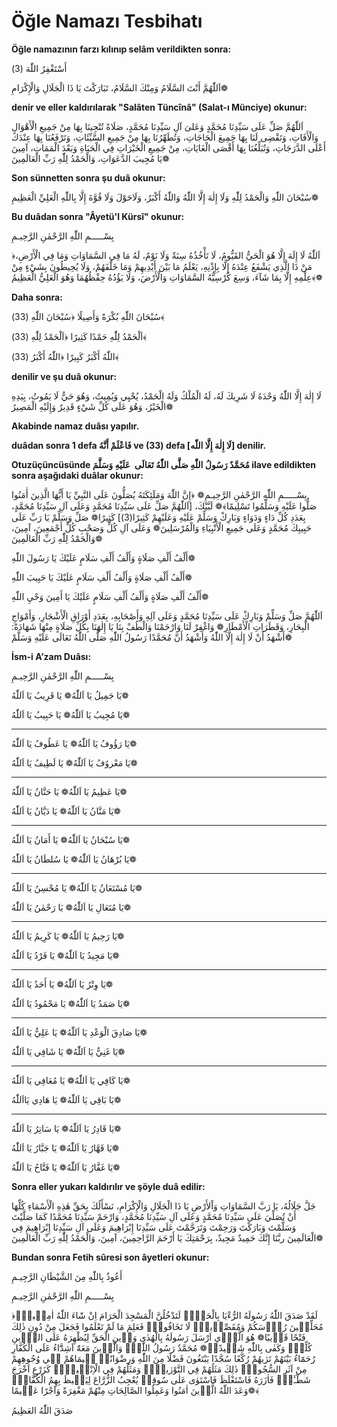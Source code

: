 # Öğle Namazı Tesbihatı

**Öğle namazının farzı kılınıp selâm verildikten sonra:**

أَسْتَغْفِرُ اللّٰهَ (3)

اَللّٰهُمَّ أَنْتَ السَّلَامُ وَمِنْكَ السَّلَامُ، تَبَارَكْتَ يَا ذَا الْجَلَالِ وَالْإِكْرَامِ❁

**denir ve eller kaldırılarak "Salâten Tüncînâ" (Salat-ı Münciye) okunur:**

اَللّٰهُمَّ صَلِّ عَلَى سَيِّدِنَا مُحَمَّدٍ وَعَلىَ آلِ سَيِّدِنَا مُحَمَّدٍ، صَلَاةً تُنْجِينَا بِهَا مِنْ جَمِيعِ الْأَهْوَالِ وَالْأَفَاتِ، وَتَقْضِى لَنَا بِهَا جَمِيعَ الْحَاجَاتِ، وَتُطَهِّرُنَا بِهَا مِنْ جَمِيعِ السَّيِّئَاتِ، وَتَرْفَعُنَا بِهَا عِنْدَكَ أَعْلَى الدَّرَجَاتِ، وَتُبَلِّغُنَا بِهَا أَقْصَى الْغَايَاتِ، مِنْ جَمِيعِ الْخَيْرَاتِ فِي الْحَيَاةِ وَبَعْدَ الْمَمَاتِ، آمِينَ يَا مُجِيبَ الدَّعَوَاتِ، وَالْحَمْدُ لِلّٰهِ رَبِّ الْعَالَمِينَ❁

**Son sünnetten sonra şu duâ okunur:**

سُبْحَانَ اللّٰهِ وَالْحَمْدُ لِلّٰهِ وَلَا إِلٰهَ إِلَّا اللّٰهُ وَاللّٰهُ أَكْبَرُ، وَلَاحَوْلَ وَلَا قُوَّةَ إِلَّا بِاللّٰهِ الْعَلِيِّ الْعَظِيمِ❁

**Bu duâdan sonra "Âyetü'l Kürsî" okunur:**

بِسْـــــمِ اللّٰهِ الرَّحْمٰنِ الرَّحِيـمِ

﴿اَللّٰهُ لَا إِلَهَ إِلَّا هُوَ الْحَيُّ القَيُّومُ، لَا تَأْخُذُهُ سِنَةٌ وَلَا نَوْمٌ، لَهُ مَا فِي السَّمَاوَاتِ وَمَا فِي الْأَرْضِ، مَنْ ذَا الَّذِي يَشْفَعُ عِنْدَهُ إِلَّا بِإِذْنِهِ، يَعْلَمُ مَا بَيْنَ أَيْدِيهِمْ وَمَا خَلْفَهُمْ، وَلَا يُحِيطُونَ بِشَيْءٍ مِنْ عِلْمِهِ إِلَّا بِمَا شَآءَ، وَسِعَ كُرْسِيُّهُ السَّمَاوَاتِ وَالْأَرْضَ، وَلَا يَؤُدُهُ حِفْظُهُمَا وَهُوَ الْعَلِيُّ الْعَظِيمُ﴾❁

**Daha sonra:**

سُبْحَانَ اللّٰهِ بُكْرَةً وَأَصِيلًا ﴿سُبْحَانَ اللّٰهِ (33)﴾

اَلْحَمْدُ لِلّٰهِ حَمْدًا كَثِيرًا ﴿اَلْحَمْدُ لِلّٰهِ (33)﴾

اللّٰهُ أَكْبَرُ كَبِيرًا ﴿اللّٰهُ أَكْبَرُ (33)﴾

**denilir ve şu duâ okunur:**

لَا إِلٰهَ إِلَّا اللّٰهُ وَحْدَهُ لَا شَرِيكَ لَهُ، لَهُ الْمُلْكُ وَلَهُ الْحَمْدُ، يُحْيِي وَيُمِيتُ، وَهُوَ حَيٌّ لَا يَمُوتُ، بِيَدِهِ الْخَيْرُ، وَهُوَ عَلَى كُلِّ شَيْءٍ قَدِيرٌ وَإِلَيْهِ الْمَصِيرُ❁

**Akabinde namaz duâsı yapılır.**

**duâdan sonra 1 defa فَاعْلَمْ أَنَّهُ ve (33) defa [لَا إِلٰهَ إِلَّا اللّٰه] denilir.**

**Otuzüçüncüsünde مُحَمَّدٌ رَسُولُ اللّٰهِ صَلَّى اللّٰهُ تَعَالَى  عَلَيْهِ وَسَلَّمَ ilave edildikten sonra aşağıdaki duâlar okunur:**

بِسْـــــمِ اللّٰهِ الرَّحْمٰنِ الرَّحِيـمِ❁ ﴿إِنَّ اللّٰهَ وَمَلٓئِكَتَهُ يُصَلُّونَ عَلَى النَّبِيِّ يَا أَيُّهَا الَّذِينَ أٰمَنُوا صَلُّوا عَلَيْهِ وَسَلِّمُوا تَسْلِيمًا﴾❁ لَبَّيْكَ، [اَللّٰهُمَّ صَلِّ عَلَى سَيِّدِنَا مُحَمَّدٍ وَعَلَى آلِ سَيِّدِنَا مُحَمَّدٍ، بِعَدَدِ كُلِّ دَاءٍ وَدَوَاءٍ وَبَارِكْ وَسَلِّمْ عَلَيْهِ وَعَلَيْهِمْ كَثِيرًا(3)] كَثِيرًا❁ صَلِّ وَسَلِّمْ يَا رَبِّ عَلَى حَبِيبِكَ مُحَمَّدٍ وَعَلَى جَمِيعِ الْأَنْبِيَاءِ وَالْمُرْسَلِينَ❁ وَعَلَى آلِ كُلٍّ وَصَحْبِ كُلٍّ أَجْمَعِينَ، آمِينَ، وَالْحَمْدُ لِلّٰهِ رَبِّ الْعَالَمِينَ❁

أَلْفُ أَلْفِ صَلَاةٍ وَأَلْفُ أَلْفِ سَلَامٍ عَلَيْكَ يَا رَسُولَ اللّٰهِ❁

أَلْفُ أَلْفِ صَلَاةٍ وَأَلْفُ أَلْفِ سَلَامٍ عَلَيْكَ يَا حَبِيبَ اللّٰهِ❁

أَلْفُ أَلْفِ صَلَاةٍ وَأَلْفُ أَلْفِ سَلَامٍ عَلَيْكَ يَا أَمِينَ وَحْيِ اللّٰهِ❁

اَللّٰهُمَّ صَلِّ وَسَلِّمْ وَبَارِكْ عَلَى سَيِّدِنَا مُحَمَّدٍ وَعَلَى آلِهِ وَأَصْحَابِهِ، بِعَدَدِ أَوْرَاقِ الْأَشْجَارِ، وَأَمْوَاجِ الْبِحَارِ، وَقَطَرَاتِ الْأَمْطَارِ❁ وَاغْفِرْ لَنَا وَارْحَمْنَا وَالْطُفْ بِنَا يَا إِلٰهَنَا بِكُلِّ صَلَاةٍ مِنْهَا شَهَادَةً: أَشْهَدُ أَنْ لَا إِلٰهَ إِلَّا اللّٰهُ وَأَشْهَدُ أَنَّ مُحَمَّدًا رَسُولُ اللّٰهِ صَلَّى اللّٰهُ تَعَالَى عَلَيْهِ وَسَلَّمْ❁

**İsm-i A’zam Duâsı:**

بِسْـــــمِ اللّٰهِ الرَّحْمٰنِ الرَّحِيـمِ

يَا جَمِيلُ يَا اَللّٰهُ❁ يَا قَرِيبُ يَا اَللّٰهُ❁

يَا مُجِيبُ يَا اَللّٰهُ❁ يَا حَبِيبُ يَا اَللّٰهُ❁

---

يَا رَؤُوفُ يَا اَللّٰهُ❁ يَا عَطُوفُ يَا اَللّٰهُ❁

يَا مَعْروُفُ يَا اَللّٰهُ❁ يَا لَطِيفُ يَا اَللّٰهُ❁

---

يَا عَظِيمُ يَا اَللّٰهُ❁ يَا حَنَّانُ يَا اَللّٰهُ❁

يَا مَنَّانُ يَا اَللّٰهُ❁ يَا دَيَّانُ يَا اَللّٰهُ❁

---

يَا سُبْحَانُ يَا اَللّٰهُ❁ يَا أَمَانُ يَا اَللّٰهُ❁

يَا بُرْهَانُ يَا اَللّٰهُ❁ يَا سُلطَانُ يَا اَللّٰهُ❁

---

يَا مُسْتَعَانُ يَا اَللّٰهُ❁ يَا مُحْسِنُ يَا اَللّٰهُ❁

يَا مُتَعَالِ يَا اَللّٰهُ❁ يَا رَحْمٰنُ يَا اَللّٰهُ❁

---

يَا رَحِيمُ يَا اَللّٰهُ❁ يَا كَرِيمُ يَا اَللّٰهُ❁

يَا مَجِيدُ يَا اَللّٰهُ❁ يَا فَرْدُ يَا اَللّٰهُ❁

---

يَا وِتْرُ يَا اَللّٰهُ❁ يَا أَحَدُ يَا اَللّٰهُ❁

يَا صَمَدُ يَا اَللّٰهُ❁ يَا مَحْمُودُ يَا اَللّٰهُ❁

---

يَا صَادِقَ الْوَعْدِ يَا اَللّٰهُ❁ يَا عَلِيُّ يَا اَللّٰهُ❁

يَا غَنِيُّ يَا اَللّٰهُ❁ يَا شَافِي يَا اَللّٰهُ❁

---

يَا كَافِي يَا اَللّٰهُ❁ يَا مُعَافِي يَا اَللّٰهُ❁

يَا بَاقِي يَا اَللّٰهُ❁ يَا هَادِي يَااَللّٰهُ❁

---

يَا قَادِرُ يَا اَللّٰهُ❁ يَا سَاتِرُ يَا اَللّٰهُ❁

يَا قَهَّارُ يَا اَللّٰهُ❁ يَا جَبَّارُ يَا اَللّٰهُ❁

يَا غَفَّارُ يَا اَللّٰهُ❁ يَا فَتَّاحُ يَا اَللّٰهُ❁

**Sonra eller yukarı kaldırılır ve şöyle duâ edilir:**

جَلَّ جَلَالُهُ، يَا رَبَّ السَّمَاوَاتِ وَاْلأَرْضِ يَا ذَا الْجَلَالِ وَالْإِكْرَامِ، نَسْأَلُكَ بِحَقِّ هٰذِهِ الْأَسْمَاءِ كُلِّهَا أَنْ تُصَلِّيَ عَلَى سَيِّدِنَا مُحَمَّدٍ وَعَلَى آلِ سَيِّدِنَا مُحَمَّدٍ، وَارْحَمْ سَيِّدِنَا مُحَمَّدًا كَمَا صَلَّيْتَ وَسَلَّمْتَ وَبَارَكْتَ وَرَحِمْتَ وَتَرَحَّمْتَ عَلَى سَيِّدِنَا إِبْرَاهِيمَ وَعَلَى آلِ سَيِّدِنَا إِبْرَاهِيمَ فِي الْعَالَمِينَ ربَّنَا إِنَّكَ حَمِيدٌ مَجِيدٌ، بِرَحْمَتِكَ يَا أَرْحَمَ الرَّاحِمِينَ، آمِينَ، وَالْحَمْدُ لِلّٰهِ رَبِّ الْعَالَمِينَ❁

**Bundan sonra Fetih sûresi son âyetleri okunur:**

أَعُوذُ بِاللّٰهِ مِنَ الشَّيْطَانِ الرَّجِيـمِ

بِسْـــــمِ اللّٰهِ الرَّحْمٰنِ الرَّحِيـمِ

﴿لَقَدْ صَدَقَ اللّٰهُ رَسُولَهُ الرُّءْيَا بِالْحَقِّۚ لَتَدْخُلُنَّ الْمَسْجِدَ الْحَرَامَ اِنْ شَٓاءَ اللّٰهُ اٰمِن۪ينَۙ مُحَلِّق۪ينَ رُؤُ۫سَكُمْ وَمُقَصِّر۪ينَۙ لَا تَخَافُونَۜ فَعَلِمَ مَا لَمْ تَعْلَمُوا فَجَعَلَ مِنْ دُونِ ذٰلِكَ فَتْحًا قَر۪يبًا❁ هُوَ الَّذ۪ٓي اَرْسَلَ رَسُولَهُ بِالْهُدٰى وَد۪ينِ الْحَقِّ لِيُظْهِرَهُ عَلَى الدّ۪ينِ كُلِّه۪ۜ وَكَفٰى بِاللّٰهِ شَه۪يدًاۜ❁ مُحَمَّدٌ رَسُولُ اللّٰهِۜ وَالَّذ۪ينَ مَعَهُٓ اَشِدَّٓاءُ عَلَى الْكُفَّارِ رُحَمَٓاءُ بَيْنَهُمْ تَرٰيهُمْ رُكَّعًا سُجَّدًا يَبْتَغُونَ فَضْلًا مِنَ اللّٰهِ وَرِضْوَانًاۘ س۪يمَاهُمْ ف۪ي وُجُوهِهِمْ مِنْ اَثَرِ السُّجُودِۜ ذٰلِكَ مَثَلُهُمْ فِي التَّوْرٰيةِۚۛ وَمَثَلُهُمْ فِي الْاِنْج۪يلِ۠ۛ كَزَرْعٍ اَخْرَجَ شَطْـَٔهُ۫ فَاٰزَرَهُ فَاسْتَغْلَظَ فَاسْتَوٰى عَلٰى سُوقِه۪ يُعْجِبُ الزُّرَّاعَ لِيَغ۪يظَ بِهِمُ الْكُفَّارَۜ وَعَدَ اللّٰهُ الَّذ۪ينَ اٰمَنُوا وَعَمِلُوا الصَّالِحَاتِ مِنْهُمْ مَغْفِرَةً وَاَجْرًا عَظ۪يمًا❁﴾

صَدَقَ اللّٰهُ العَظِيمُ
